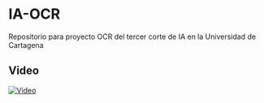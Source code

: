 # IA-OCR
Repositorio para proyecto OCR del tercer corte de IA en la Universidad de Cartagena

## Video
[![Video](http://img.youtube.com/vi/cR_fi4gAHzA/0.jpg)](http://www.youtube.com/watch?v=cR_fi4gAHzA)
